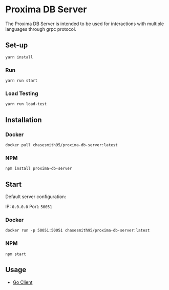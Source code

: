 # Proxima DB Server

The Proxima DB Server is intended to be used for interactions with multiple languages through grpc protocol.

<!--
protoc --go_out=. --go_opt=paths=source_relative \
    --go-grpc_out=. --go-grpc_opt=paths=source_relative \
    helloworld/helloworld.proto

-->


## Set-up

```
yarn install 
```


### Run 
```
yarn run start
```

### Load Testing 
```
yarn run load-test
```




## Installation

### Docker

```
docker pull chasesmith95/proxima-db-server:latest
```

### NPM

```
npm install proxima-db-server
```

## Start

Default server configuration:

IP: `0.0.0.0`
Port: `50051`

### Docker
```
docker run -p 50051:50051 chasesmith95/proxima-db-server:latest
```

### NPM

```
npm start
```

## Usage

- [Go Client]()
